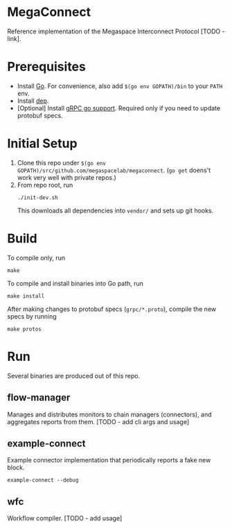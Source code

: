 # MegaConnect
Reference implementation of the Megaspace Interconnect Protocol [TODO - link].

# Prerequisites
- Install [Go].
  For convenience, also add `$(go env GOPATH)/bin` to your `PATH` env.
- Install [dep].
- [Optional] Install [gRPC go support][grpc-go].
  Required only if you need to update protobuf specs.

# Initial Setup
1. Clone this repo under `$(go env GOPATH)/src/github.com/megaspacelab/megaconnect`.
  (`go get` doens't work very well with private repos.)
1. From repo root, run
   ```
   ./init-dev.sh
   ```
   This downloads all dependencies into `vendor/` and sets up git hooks.

# Build
To compile only, run
```
make
```

To compile and install binaries into Go path, run
```
make install
```

After making changes to protobuf specs (`grpc/*.proto`), compile the new specs by running
```
make protos
```

# Run
Several binaries are produced out of this repo.

## flow-manager
Manages and distributes monitors to chain managers (connectors), and aggregates reports from them.
[TODO - add cli args and usage]

## example-connect
Example connector implementation that periodically reports a fake new block.
```
example-connect --debug
```

## wfc
Workflow compiler.
[TODO - add usage]


[go]: https://golang.org/dl/
[dep]: https://golang.github.io/dep/docs/installation.html
[grpc-go]: https://grpc.io/docs/quickstart/go.html#prerequisites
